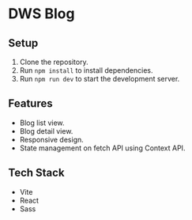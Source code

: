 # DWS Blog

## Setup
1. Clone the repository.
2. Run `npm install` to install dependencies.
3. Run `npm run dev` to start the development server.

## Features
- Blog list view.
- Blog detail view.
- Responsive design.
- State management on fetch API using Context API.

## Tech Stack
- Vite
- React
- Sass